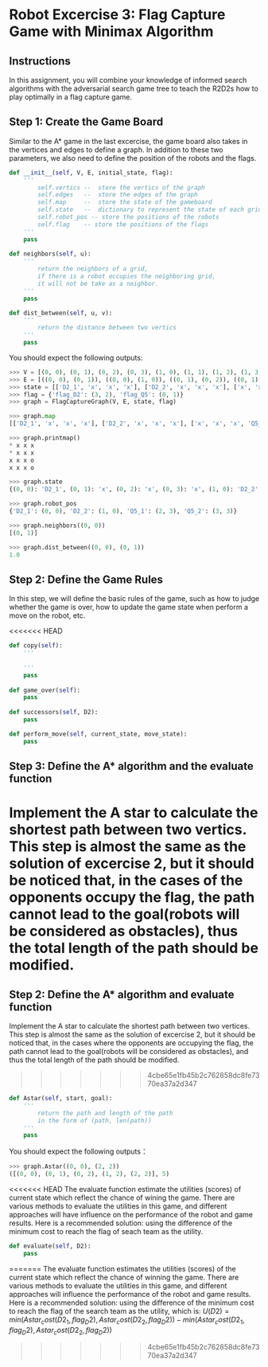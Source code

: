 # Robot Excercise 3: Flag Capture Game with Minimax Algorithm

## Instructions
In this assignment, you will combine your knowledge of informed search algorithms with the adversarial search game tree to teach the R2D2s how to play optimally in a flag capture game.

## Step 1: Create the Game Board
Similar to the A* game in the last excercise, the game board also takes in the vertices and edges to define a graph. In addition to these two parameters, we also need to define the position of the robots and the flags.

```python
def __init__(self, V, E, initial_state, flag):
	'''
		self.vertics --  store the vertics of the graph
		self.edges   --  store the edges of the graph
		self.map     --  store the state of the gameboard
		self.state   --  dictionary to represent the state of each grid
		self.robot_pos -- store the positions of the robots
		self.flag    -- store the positions of the flags
	'''
	pass
	
def neighbors(self, u):
	'''
		return the neighbors of a grid, 
		if there is a robot occupies the neighboring grid, 
		it will not be take as a neighbor.
	'''
	pass

def dist_between(self, u, v):
	'''
		return the distance between two vertics
	'''
	pass
```
You should expect the following outputs:

```python
>>> V = [(0, 0), (0, 1), (0, 2), (0, 3), (1, 0), (1, 1), (1, 2), (1, 3), (2, 0), (2, 1), (2, 2), (2, 3), (3, 0), (3, 1), (3, 2), (3, 3)]
>>> E = [((0, 0), (0, 1)), ((0, 0), (1, 0)), ((0, 1), (0, 2)), ((0, 1), (1, 1)), ((0, 1), (0, 0)), ((0, 2), (0, 3)), ((0, 2), (1, 2)), ((0, 2), (0, 1)), ((0, 3), (1, 3)), ((0, 3), (0, 2)), ((1, 0), (0, 0)), ((1, 0), (1, 1)), ((1, 0), (2, 0)), ((1, 1), (0, 1)), ((1, 1), (1, 2)), ((1, 1), (2, 1)), ((1, 1), (1, 0)), ((1, 2), (0, 2)), ((1, 2), (1, 3)), ((1, 2), (2, 2)), ((1, 2), (1, 1)), ((1, 3), (0, 3)), ((1, 3), (2, 3)), ((1, 3), (1, 2)), ((2, 0), (1, 0)), ((2, 0), (2, 1)), ((2, 0), (3, 0)), ((2, 1), (1, 1)), ((2, 1), (2, 2)), ((2, 1), (3, 1)), ((2, 1), (2, 0)), ((2, 2), (1, 2)), ((2, 2), (2, 3)), ((2, 2), (3, 2)), ((2, 2), (2, 1)), ((2, 3), (1, 3)), ((2, 3), (3, 3)), ((2, 3), (2, 2)), ((3, 0), (2, 0)), ((3, 0), (3, 1)), ((3, 1), (2, 1)), ((3, 1), (3, 2)), ((3, 1), (3, 0)), ((3, 2), (2, 2)), ((3, 2), (3, 3)), ((3, 2), (3, 1)), ((3, 3), (2, 3)), ((3, 3), (3, 2))]
>>> state = [['D2_1', 'x', 'x', 'x'], ['D2_2', 'x', 'x', 'x'], ['x', 'x', 'x', 'Q5_1'], ['x', 'x', 'x', 'Q5_2']]
>>> flag = {'flag_D2': (3, 2), 'flag_Q5': (0, 1)}
>>> graph = FlagCaptureGraph(V, E, state, flag)

>>> graph.map
[['D2_1', 'x', 'x', 'x'], ['D2_2', 'x', 'x', 'x'], ['x', 'x', 'x', 'Q5_1'], ['x', 'x', 'x', 'Q5_2']]

>>> graph.printmap()
* x x x 
* x x x 
x x x o 
x x x o 

>>> graph.state
{(0, 0): 'D2_1', (0, 1): 'x', (0, 2): 'x', (0, 3): 'x', (1, 0): 'D2_2', (1, 1): 'x', (1, 2): 'x', (1, 3): 'x', (2, 0): 'x', (2, 1): 'x', (2, 2): 'x', (2, 3): 'Q5_1', (3, 0): 'x', (3, 1): 'x', (3, 2): 'x', (3, 3): 'Q5_2'}

>>> graph.robot_pos
{'D2_1': (0, 0), 'D2_2': (1, 0), 'Q5_1': (2, 3), 'Q5_2': (3, 3)}

>>> graph.neighbors((0, 0))
[(0, 1)]

>>> graph.dist_between((0, 0), (0, 1))
1.0
```
## Step 2: Define the Game Rules
In this step, we will define the basic rules of the game, such as how to judge whether the game is over, how to update the game state when perform a move on the robot, etc.

<<<<<<< HEAD
```python
def copy(self):
	'''
		
	'''
	pass
	
def game_over(self):
	pass
	
def successors(self, D2):
	pass

def perform_move(self, current_state, move_state):
	pass
```

## Step 3: Define the A* algorithm and the evaluate function
Implement the A star to calculate the shortest path between two vertics. This step is almost the same as the solution of excercise 2, but it should be noticed that, in the cases of the opponents occupy the flag, the path cannot lead to the goal(robots will be considered as obstacles), thus the total length of the path should be modified.
=======
## Step 2: Define the A* algorithm and evaluate function
Implement the A star to calculate the shortest path between two vertices. This step is almost the same as the solution of excercise 2, but it should be noticed that, in the cases where the opponents are occupying the flag, the path cannot lead to the goal(robots will be considered as obstacles), and thus the total length of the path should be modified.
>>>>>>> 4cbe65e1fb45b2c762858dc8fe7370ea37a2d347

```python
def Astar(self, start, goal):
	'''
		return the path and length of the path
		in the form of (path, len(path))
	'''
	pass
```
You should expect the following outputs：

```python
>>> graph.Astar((0, 0), (2, 2))
([(0, 0), (0, 1), (0, 2), (1, 2), (2, 2)], 5)
```

<<<<<<< HEAD
The evaluate function estimate the utilities (scores) of current state which reflect the chance of wining the game. There are various methods to evaluate the utilities in this game, and different approaches will have influence on the performance of the robot and game results. Here is a recommended solution: using the difference of the minimum cost to reach the flag of seach team as the utility.

```python
def evaluate(self, D2):
	pass
```





=======
The evaluate function estimates the utilities (scores) of the current state which reflect the chance of winning the game. There are various methods to evaluate the utilities in this game, and different approaches will influence the performance of the robot and game results. Here is a recommended solution: using the difference of the minimum cost to reach the flag of the search team as the utility, which is:
$U(D2) = min(Astar_cost(D2_1, flag_D2), Astar_cost(D2_2, flag_D2)) - min(Astar_cost(D2_1, flag_D2), Astar_cost(D2_2, flag_D2))$
>>>>>>> 4cbe65e1fb45b2c762858dc8fe7370ea37a2d347
